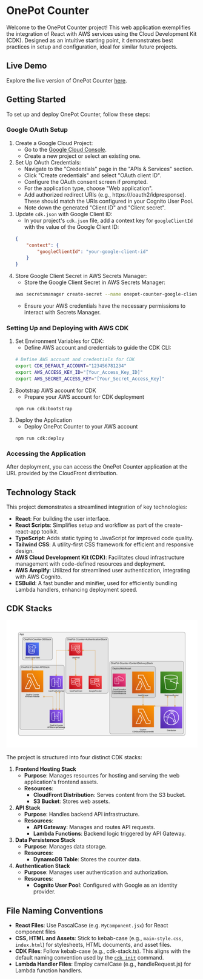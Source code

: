 # OnePot Counter

Welcome to the OnePot Counter project! This web application exemplifies the integration of React with AWS services using the Cloud Development Kit (CDK). Designed as an intuitive starting point, it demonstrates best practices in setup and configuration, ideal for similar future projects.

## Live Demo

Explore the live version of OnePot Counter [here](https://d252xm6a9k7j8o.cloudfront.net/).

## Getting Started

To set up and deploy OnePot Counter, follow these steps:

### Google OAuth Setup

1. Create a Google Cloud Project:
    - Go to the [Google Cloud Console](https://console.cloud.google.com).
    - Create a new project or select an existing one.
2. Set Up OAuth Credentials:
    - Navigate to the "Credentials" page in the "APIs & Services" section.
    - Click "Create credentials" and select "OAuth client ID".
    - Configure the OAuth consent screen if prompted.
    - For the application type, choose "Web application".
    - Add authorized redirect URIs (e.g., https://<your-cognito-domain>/oauth2/idpresponse). These should match the URIs configured in your Cognito User Pool.
    - Note down the generated "Client ID" and "Client secret".
3. Update `cdk.json` with Google Client ID:
    - In your project's `cdk.json` file, add a context key for `googleClientId` with the value of the Google Client ID:
    ```json
    {
        "context": {
            "googleClientId": "your-google-client-id"
        }
    }
    ```
4. Store Google Client Secret in AWS Secrets Manager:
    - Store the Google Client Secret in AWS Secrets Manager:
    ```sh
    aws secretsmanager create-secret --name onepot-counter-google-client-secret --secret-string "<YOUR_GOOGLE_CLIENT_SECRET>"
    ```
    - Ensure your AWS credentials have the necessary permissions to interact with Secrets Manager.

### Setting Up and Deploying with AWS CDK

1. Set Environment Variables for CDK:
    - Define AWS account and credentials to guide the CDK CLI:
    ```sh
    # Define AWS account and credentials for CDK
    export CDK_DEFAULT_ACCOUNT="123456781234"
    export AWS_ACCESS_KEY_ID="[Your_Access_Key_ID]"
    export AWS_SECRET_ACCESS_KEY="[Your_Secret_Access_Key]"
    ```
2. Bootstrap AWS account for CDK
    - Prepare your AWS account for CDK deployment
    ```
    npm run cdk:bootstrap
    ```
3. Deploy the Application
    - Deploy OnePot Counter to your AWS account
    ```
    npm run cdk:deploy
    ```

### Accessing the Application

After deployment, you can access the OnePot Counter application at the URL provided by the CloudFront distribution.

## Technology Stack

This project demonstrates a streamlined integration of key technologies:

-   **React**: For building the user interface.
-   **React Scripts**: Simplifies setup and workflow as part of the create-react-app toolkit.
-   **TypeScript**: Adds static typing to JavaScript for improved code quality.
-   **Tailwind CSS**: A utility-first CSS framework for efficient and responsive design.
-   **AWS Cloud Development Kit (CDK)**: Facilitates cloud infrastructure management with code-defined resources and deployment.
-   **AWS Amplify**: Utilized for streamlined user authentication, integrating with AWS Cognito.
-   **ESBuild**: A fast bundler and minifier, used for efficiently bundling Lambda handlers, enhancing deployment speed.

## CDK Stacks

![Infrastructure Diagram](diagram.png)

The project is structured into four distinct CDK stacks:

1. **Frontend Hosting Stack**
    - **Purpose**: Manages resources for hosting and serving the web application's frontend assets.
    - **Resources**:
        - **CloudFront Distribution**: Serves content from the S3 bucket.
        - **S3 Bucket**: Stores web assets.
2. **API Stack**
    - **Purpose**: Handles backend API infrastructure.
    - **Resources**:
        - **API Gateway**: Manages and routes API requests.
        - **Lambda Functions**: Backend logic triggered by API Gateway.
3. **Data Persistence Stack**
    - **Purpose**: Manages data storage.
    - **Resources**:
        - **DynamoDB Table**: Stores the counter data.
4. **Authentication Stack**
    - **Purpose**: Manages user authentication and authorization.
    - **Resources**:
        - **Cognito User Pool**: Configured with Google as an identity provider.

## File Naming Conventions

-   **React Files**: Use PascalCase (e.g. `MyComponent.jsx`) for React component files
-   **CSS, HTML and Assets**: Stick to kebab-case (e.g., `main-style.css`, `index.html`) for stylesheets, HTML documents, and asset files.
-   **CDK Files**: Follow kebab-case (e.g., cdk-stack.ts). This aligns with the default naming convention used by the [`cdk init`](https://github.com/aws/aws-cdk/blob/main/packages/aws-cdk/README.md) command.
-   **Lambda Handler Files**: Employ camelCase (e.g., handleRequest.js) for Lambda function handlers.
